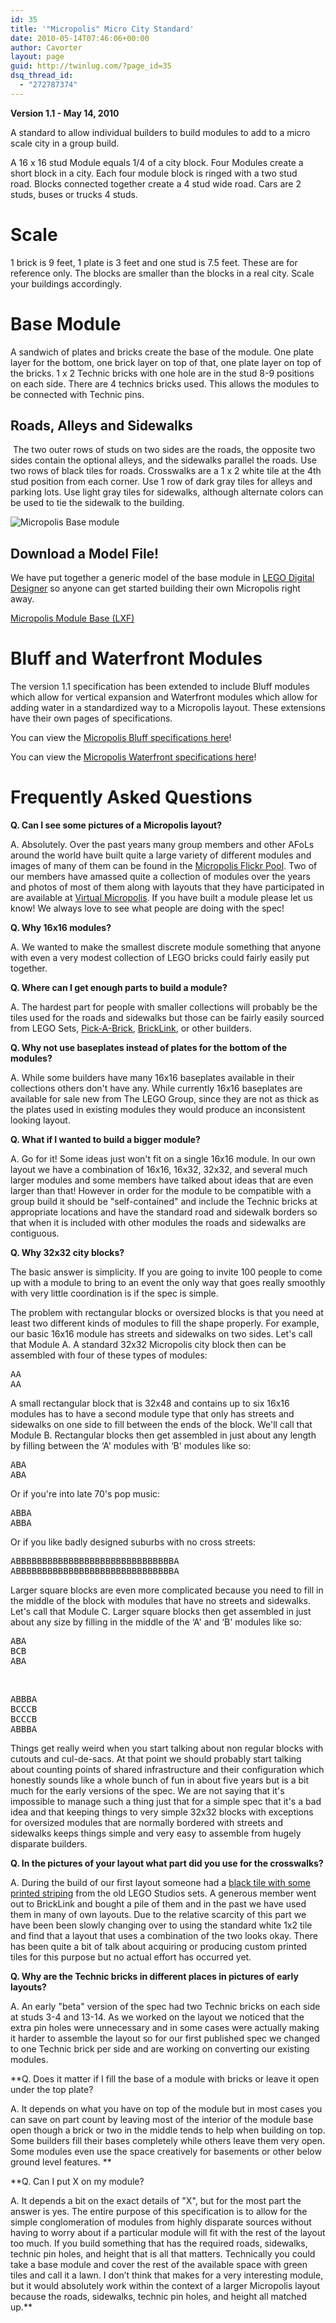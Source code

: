 ```yaml
---
id: 35
title: '"Micropolis" Micro City Standard'
date: 2010-05-14T07:46:06+00:00
author: Cavorter
layout: page
guid: http://twinlug.com/?page_id=35
dsq_thread_id:
  - "272787374"
---
```

**Version 1.1 - May 14, 2010**

A standard to allow individual builders to build modules to add to a micro scale city in a group build.

A 16 x 16 stud Module equals 1/4 of a city block. Four Modules create a short block in a city. Each four module block is ringed with a two stud road. Blocks connected together create a 4 stud wide road. Cars are 2 studs, buses or trucks 4 studs.

# Scale

1 brick is 9 feet, 1 plate is 3 feet and one stud is 7.5 feet. These are for reference only. The blocks are smaller than the blocks in a real city. Scale your buildings accordingly.

# Base Module

A sandwich of plates and bricks create the base of the module. One plate layer for the bottom, one brick layer on top of that, one plate layer on top of the bricks. 1 x 2 Technic bricks with one hole are in the stud 8-9 positions on each side. There are 4 technics bricks used. This allows the modules to be connected with Technic pins.

## Roads, Alleys and Sidewalks
 The two outer rows of studs on two sides are the roads, the opposite two sides contain the optional alleys, and the sidewalks parallel the roads. Use two rows of black tiles for roads. Crosswalks are a 1 x 2 white tile at the 4th stud position from each corner. Use 1 row of dark gray tiles for alleys and parking lots. Use light gray tiles for sidewalks, although alternate colors can be used to tie the sidewalk to the building.

![Micropolis Base module](http://twinlug.com/wp-content/uploads/2010/02/Micropolis-Base_Module.png "Micropolis Base module")

## Download a Model File!
  
We have put together a generic model of the base module in <a href="http://ldd.lego.com/default.aspx" target="_blank">LEGO Digital Designer</a> so anyone can get started building their own Micropolis right away.
  
[Micropolis Module Base (LXF)](http://twinlug.com/wp-content/uploads/2010/02/Micropolis-Base_Module.lxf)

# Bluff and Waterfront Modules
  
The version 1.1 specification has been extended to include Bluff modules which allow for vertical expansion and Waterfront modules which allow for adding water in a standardized way to a Micropolis layout. These extensions have their own pages of specifications.

You can view the [Micropolis Bluff specifications here](http://twinlug.com/micropolis-micro-city-standard/micropolis-v1-1-bluff/)!

You can view the [Micropolis Waterfront specifications here](http://twinlug.com/micropolis-micro-city-standard/micropolis-v1-1-waterfront/)!

# Frequently Asked Questions
  
**Q. Can I see some pictures of a Micropolis layout?**
  
A. Absolutely. Over the past years many group members and other AFoLs around the world have built quite a large variety of different modules and images of many of them can be found in the [Micropolis Flickr Pool](http://www.flickr.com/groups/1148237@N21/). Two of our members have amassed quite a collection of modules over the years and photos of most of them along with layouts that they have participated in are available at [Virtual Micropolis](http://virtualmicropolis.com). If you have built a module please let us know! We always love to see what people are doing with the spec!

**Q. Why 16x16 modules?**
  
A. We wanted to make the smallest discrete module something that anyone with even a very modest collection of LEGO bricks could fairly easily put together.

**Q. Where can I get enough parts to build a module?**
  
A. The hardest part for people with smaller collections will probably be the tiles used for the roads and sidewalks but those can be fairly easily sourced from LEGO Sets, [Pick-A-Brick](http://shop.lego.com/PAB/), [BrickLink](http://www.bricklink.com/), or other builders.

**Q. Why not use baseplates instead of plates for the bottom of the modules?**
  
A. While some builders have many 16x16 baseplates available in their collections others don't have any. While currently 16x16 baseplates are available for sale new from The LEGO Group, since they are not as thick as the plates used in existing modules they would produce an inconsistent looking layout.

**Q. What if I wanted to build a bigger module?**
  
A. Go for it! Some ideas just won't fit on a single 16x16 module. In our own layout we have a combination of 16x16, 16x32, 32x32, and several much larger modules and some members have talked about ideas that are even larger than that! However in order for the module to be compatible with a group build it should be "self-contained" and include the Technic bricks at appropriate locations and have the standard road and sidewalk borders so that when it is included with other modules the roads and sidewalks are contiguous.

**Q. Why 32x32 city blocks?**
  
The basic answer is simplicity. If you are going to invite 100 people to come up with a module to bring to an event the only way that goes really smoothly with very little coordination is if the spec is simple.

The problem with rectangular blocks or oversized blocks is that you need at least two different kinds of modules to fill the shape properly. For example, our basic 16x16 module has streets and sidewalks on two sides. Let's call that Module A. A standard 32x32 Micropolis city block then can be assembled with four of these types of modules:

<pre>AA
AA</pre>

A small rectangular block that is 32x48 and contains up to six 16x16 modules has to have a second module type that only has streets and sidewalks on one side to fill between the ends of the block. We'll call that Module B. Rectangular blocks then get assembled in just about any length by filling between the &#8216;A' modules with &#8216;B' modules like so:

<pre>ABA
ABA</pre>

Or if you're into late 70's pop music:

<pre>ABBA
ABBA</pre>

Or if you like badly designed suburbs with no cross streets:

<pre>ABBBBBBBBBBBBBBBBBBBBBBBBBBBBBBA
ABBBBBBBBBBBBBBBBBBBBBBBBBBBBBBA</pre>

Larger square blocks are even more complicated because you need to fill in the middle of the block with modules that have no streets and sidewalks. Let's call that Module C. Larger square blocks then get assembled in just about any size by filling in the middle of the &#8216;A' and &#8216;B' modules like so:

<pre>ABA
BCB
ABA</pre>

 

<pre>ABBBA
BCCCB
BCCCB
ABBBA</pre>

Things get really weird when you start talking about non regular blocks with cutouts and cul-de-sacs. At that point we should probably start talking about counting points of shared infrastructure and their configuration which honestly sounds like a whole bunch of fun in about five years but is a bit much for the early versions of the spec. We are not saying that it's impossible to manage such a thing just that for a simple spec that it's a bad idea and that keeping things to very simple 32x32 blocks with exceptions for oversized modules that are normally bordered with streets and sidewalks keeps things simple and very easy to assemble from hugely disparate builders.

**Q. In the pictures of your layout what part did you use for the crosswalks?**
  
A. During the build of our first layout someone had a [black tile with some printed striping](http://peeron.com/inv/parts/3069bpx15) from the old LEGO Studios sets. A generous member went out to BrickLink and bought a pile of them and in the past we have used them in many of own layouts. Due to the relative scarcity of this part we have been been slowly changing over to using the standard white 1x2 tile and find that a layout that uses a combination of the two looks okay. There has been quite a bit of talk about acquiring or producing custom printed tiles for this purpose but no actual effort has occurred yet.

**Q. Why are the Technic bricks in different places in pictures of early layouts?**
  
A. An early "beta" version of the spec had two Technic bricks on each side at studs 3-4 and 13-14. As we worked on the layout we noticed that the extra pin holes were unnecessary and in some cases were actually making it harder to assemble the layout so for our first published spec we changed to one Technic brick per side and are working on converting our existing modules.

**Q. Does it matter if I fill the base of a module with bricks or leave it open under the top plate?
  
<span style="font-weight: normal;">A. It depends on what you have on top of the module but in most cases you can save on part count by leaving most of the interior of the module base open though a brick or two in the middle tends to help when building on top. Some builders fill their bases completely while others leave them very open. Some modules even use the space creatively for basements or other below ground level features. </span>**

**Q. Can I put X on my module?
  
<span style="font-weight: normal;">A. It depends a bit on the exact details of "X", but for the most part the answer is yes. The entire purpose of this specification is to allow for the simple conglomeration of modules from highly disparate sources without having to worry about if a particular module will fit with the rest of the layout too much. If you build something that has the required roads, sidewalks, technic pin holes, and height that is all that matters. Technically you could take a base module and cover the rest of the available space with green tiles and call it a lawn. I don’t think that makes for a very interesting module, but it would absolutely work within the context of a larger Micropolis layout because the roads, sidewalks, technic pin holes, and height all matched up.</span>**